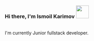 ### Hi there, I'm Ismoil Karimov <img src="https://i.pinimg.com/originals/30/16/9e/30169e4a670daf12443df7d2dd140176.gif" width="40px">
<br /> 
I'm currently Junior fullstack developer.



<!--
**IsmoilKarimov/IsmoilKarimov** is a ✨ _special_ ✨ repository because its `README.md` (this file) appears on your GitHub profile.

Here are some ideas to get you started:

- 🔭 I’m currently working on ...
- 🌱 I’m currently learning ...
- 👯 I’m looking to collaborate on ...
- 🤔 I’m looking for help with ...
- 💬 Ask me about ...
- 📫 How to reach me: ...
- 😄 Pronouns: ...
- ⚡ Fun fact: ...
-->
